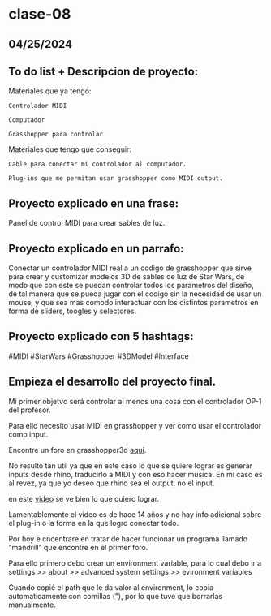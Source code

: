 # clase-08
## 04/25/2024

## To do list + Descripcion de proyecto:

Materiales que ya tengo:

``
Controlador MIDI
``

``
Computador
``

``
Grasshopper para controlar
``

Materiales que tengo que conseguir:

``
Cable para conectar mi controlador al computador.
``

``
Plug-ins que me permitan usar grasshopper como MIDI output.
``
## Proyecto explicado en una frase:

Panel de control MIDI para crear sables de luz.

## Proyecto explicado en un parrafo:

Conectar un controlador MIDI real a un codigo de grasshopper que sirve para crear y customizar modelos 3D de sables de luz de Star Wars, de modo que con este se puedan controlar todos los parametros del diseño, de tal manera que se pueda jugar con el codigo sin la necesidad de usar un mouse, y que sea mas comodo interactuar con los distintos parametros en forma de sliders, toogles y selectores.

## Proyecto explicado con 5 hashtags:

#MIDI #StarWars #Grasshopper #3DModel #Interface

## Empieza el desarrollo del proyecto final.

Mi primer objetvo será controlar al menos una cosa con el controlador OP-1 del profesor.

Para ello necesito usar MIDI en grasshopper y ver como usar el controlador como input.

Encontre un foro en grasshopper3d [aquí](<https://www.grasshopper3d.com/group/ghowl/forum/topics/physical-sliders?page=4>).

No resulto tan util ya que en este caso lo que se quiere lograr es generar inputs desde rhino, traducirlo a MIDI y con eso hacer musica. En mi caso es al revez, ya que yo deseo que rhino sea el output, no el input.

en este [video](<https://www.youtube.com/watch?v=WYcriR227Dg>) se ve bien lo que quiero lograr.

Lamentablemente el video es de hace 14 años y no hay info adicional sobre el plug-in o la forma en la que logro conectar todo.

Por hoy e cncentrare en tratar de hacer funcionar un programa llamado "mandrill" que encontre en el primer foro.

Para ello primero debo crear un environment variable, para lo cual debo ir a settings >> about >> advanced system settings >> evironment variables

Cuando copié el path que le da valor al environment, lo copia automaticamente con comillas ("), por lo que tuve que borrarlas manualmente.


